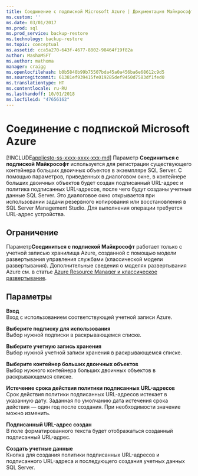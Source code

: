 ```yaml
---
title: Соединение с подпиской Microsoft Azure | Документация Майкрософт
ms.custom: ''
ms.date: 03/01/2017
ms.prod: sql
ms.prod_service: backup-restore
ms.technology: backup-restore
ms.topic: conceptual
ms.assetid: cca5a270-643f-4677-8802-98464f19f82a
author: MashaMSFT
ms.author: mathoma
manager: craigg
ms.openlocfilehash: b0b5840b99b75507bda45a0a456ba6e68612c9d5
ms.sourcegitcommit: 61381ef939415fe019285def9450d7583df1fed0
ms.translationtype: HT
ms.contentlocale: ru-RU
ms.lasthandoff: 10/01/2018
ms.locfileid: "47656162"
---
```

# <a name="connect-to-a-microsoft-azure-subscription"></a>Соединение с подпиской Microsoft Azure
[!INCLUDE[appliesto-ss-xxxx-xxxx-xxx-md](../../includes/appliesto-ss-xxxx-xxxx-xxx-md.md)]
Параметр **Соединиться с подпиской Майкрософт** используется для регистрации существующего контейнера больших двоичных объектов в экземпляре SQL Server.  С помощью параметров, приведенных в диалоговом окне, в контейнере больших двоичных объектов будет создан подписанный URL-адрес и политика подписанных URL-адресов, после чего будут созданы учетные данные SQL Server.  Это диалоговое окно открывается при использовании задачи резервного копирования или восстановления в SQL Server Management Studio. Для выполнения операции требуется URL-адрес устройства.

## <a name="limitation"></a>Ограничение
Параметр**Соединиться с подпиской Майкрософт** работает только с учетной записью хранилища Azure, созданной с помощью модели развертывания управления службами (классической модели развертывания).  Дополнительные сведения о моделях развертывания Azure см. в статье [Azure Resource Manager и классическое развертывание](https://azure.microsoft.com/documentation/articles/resource-manager-deployment-model/).

## <a name="options"></a>Параметры
**Вход**     
Вход с использованием соответствующей учетной записи Azure.

**Выберите подписку для использования**      
Выбор нужной подписки в раскрывающемся списке.

**Выберите учетную запись хранения**  
Выбор нужной учетной записи хранения в раскрывающемся списке.

**Выберите контейнер больших двоичных объектов**   
Выбор нужного контейнера больших двоичных объектов в раскрывающемся списке.

**Истечение срока действия политики подписанных URL-адресов**   
Срок действия политики подписанных URL-адресов истекает в указанную дату.  Заданная по умолчанию дата истечения срока действия — один год после создания.  При необходимости значение можно изменить.

**Подписанный URL-адрес создан**   
В поле форматированного текста будет отображаться созданный подписанный URL-адрес.

**Создать учетные данные**   
Кнопка для создания политики подписанных URL-адресов и подписанного URL-адреса и последующего создания учетных данных SQL Server.
